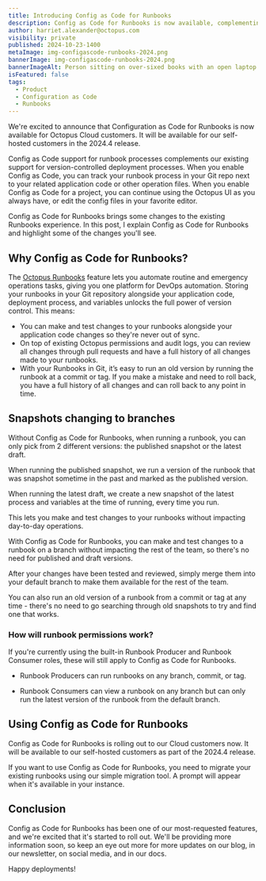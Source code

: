 ```yaml
---
title: Introducing Config as Code for Runbooks
description: Config as Code for Runbooks is now available, complementing our existing support for version-controlled deployment processes.
author: harriet.alexander@octopus.com
visibility: private
published: 2024-10-23-1400
metaImage: img-configascode-runbooks-2024.png
bannerImage: img-configascode-runbooks-2024.png
bannerImageAlt: Person sitting on over-sixed books with an open laptop on their lap.
isFeatured: false
tags: 
  - Product
  - Configuration as Code
  - Runbooks
---
```


We're excited to announce that Configuration as Code for Runbooks is now available for Octopus Cloud customers. It will be available for our self-hosted customers in the 2024.4 release. 

Config as Code support for runbook processes complements our existing support for version-controlled deployment processes. When you enable Config as Code, you can track your runbook process in your Git repo next to your related application code or other operation files. When you enable Config as Code for a project, you can continue using the Octopus UI as you always have, or edit the config files in your favorite editor. 

Config as Code for Runbooks brings some changes to the existing Runbooks experience. In this post, I explain Config as Code for Runbooks and highlight some of the changes you'll see. 

## Why Config as Code for Runbooks?

The [Octopus Runbooks](https://octopus.com/docs/runbooks) feature lets you automate routine and emergency operations tasks, giving you one platform for DevOps automation. Storing your runbooks in your Git repository alongside your application code, deployment process, and variables unlocks the full power of version control. This means:

- You can make and test changes to your runbooks alongside your application code changes so they're never out of sync. 
- On top of existing Octopus permissions and audit logs, you can review all changes through pull requests and have a full history of all changes made to your runbooks. 
- With your Runbooks in Git, it’s easy to run an old version by running the runbook at a commit or tag. If you make a mistake and need to roll back, you have a full history of all changes and can roll back to any point in time.

## Snapshots changing to branches

Without Config as Code for Runbooks, when running a runbook, you can only pick from 2 different versions: the published snapshot or the latest draft.

When running the published snapshot, we run a version of the runbook that was snapshot sometime in the past and marked as the published version.

When running the latest draft, we create a new snapshot of the latest process and variables at the time of running, every time you run.

This lets you make and test changes to your runbooks without impacting day-to-day operations.

With Config as Code for Runbooks, you can make and test changes to a runbook on a branch without impacting the rest of the team, so there's no need for published and draft versions.

After your changes have been tested and reviewed, simply merge them into your default branch to make them available for the rest of the team.

You can also run an old version of a runbook from a commit or tag at any time - there's no need to go searching through old snapshots to try and find one that works.


### How will runbook permissions work?

If you're currently using the built-in Runbook Producer and Runbook Consumer roles, these will still apply to Config as Code for Runbooks.

- Runbook Producers can run runbooks on any branch, commit, or tag.

- Runbook Consumers can view a runbook on any branch but can only run the latest version of the runbook from the default branch.


## Using Config as Code for Runbooks

Config as Code for Runbooks is rolling out to our Cloud customers now. It  will be available to our self-hosted customers as part of the 2024.4 release. 

If you want to use Config as Code for Runbooks, you need to migrate your existing runbooks using our simple migration tool. A prompt will appear when it's available in your instance. 

## Conclusion

Config as Code for Runbooks has been one of our most-requested features, and we're excited that it's started to roll out. We'll be providing more information soon, so keep an eye out more for more updates on our blog, in our newsletter, on social media, and in our docs. 

Happy deployments!